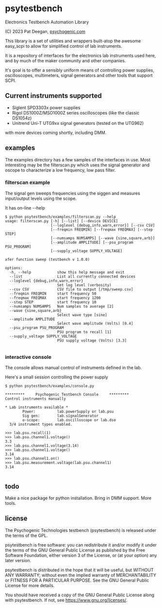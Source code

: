 # psytestbench
Electronics Testbench Automation Library

(C) 2023 Pat Deegan, [psychogenic.com](https://psychogenic.com)

This library is a set of utilities and wrappers built-atop the awesome easy_scpi
to allow for simplified control of lab instruments.

It is a repository of interfaces for the electronics lab instruments used here, and by much of the maker community and other companies.

It's goal is to offer a sensibly uniform means of controlling power supplies, 
oscilloscopes, multimeters, signal generators and other tools that support SCPI.

## Current instruments supported
 * Siglent SPD3303x power supplies
 * Rigol DS1000Z/MSO1000Z series oscilloscopes (like the classic DS1054z)
 * Unitrend Uni-T UTG9xx signal generators (tested on the UTG962)

with more devices coming shortly, including DMM.



## examples

The examples directory has a few samples of the interfaces in use.  Most interesting may be the filterscan.py which uses the signal generator and oscope to characterize a low frequency, low pass filter.

### filterscan example

The signal gen sweeps frequencies using the siggen and measures input/output levels using the scope.

It has on-line --help


```
$ python psytestbench/examples/filterscan.py --help
usage: filterscan.py [-h] [--list] [--device DEVICE]
                     [--loglevel {debug,info,warn,error}] [--csv CSV]
                     [--freqmin FREQMIN] [--freqmax FREQMAX] [--step STEP]
                     [--numsamps NUMSAMPS] [--wave {sine,square,arb}]
                     [--amplitude AMPLITUDE] [--psu_program PSU_PROGRAM]
                     [--supply_voltage SUPPLY_VOLTAGE]

xfer function sweep (testbench v 1.0.0)

options:
  -h, --help            show this help message and exit
  --list                List all currently connected devices
  --loglevel {debug,info,warn,error}
                        Set log level (verbosity)
  --csv CSV             CSV file to output [/tmp/sweep.csv]
  --freqmin FREQMIN     start frequency 50
  --freqmax FREQMAX     start frequency 1200
  --step STEP           start frequency 10
  --numsamps NUMSAMPS   Num samples to average [2]
  --wave {sine,square,arb}
                        Select wave type [sine]
  --amplitude AMPLITUDE
                        Select wave amplitude (Volts) [0.4]
  --psu_program PSU_PROGRAM
                        PSU program to recall [1]
  --supply_voltage SUPPLY_VOLTAGE
                        PSU supply voltage (Volts) [3.3]


```


### interactive console

The console allows manual control of instruments defined in the lab.

Here's a small session controlling the power supply


```
$ python psytestbench/examples/console.py                                                                 
                                                                              
*********     Psychogenic Testbench Console     *********                       
Control instruments manually                                                    
                                                                                
* Lab instruments available *                                                   
        Power:          lab.powerSupply or lab.psu                              
        Sig gen:        lab.signalGenerator                                     
        o-scope:        lab.oscilloscope or lab.dso                             
  3/4 instrument types enabled.                                
     
>>> lab.psu.recall(1)
>>> lab.psu.channel1.voltage()
3.3
>>> lab.psu.channel1.voltage(3.14)
>>> lab.psu.channel1.voltage()
3.14
>>> lab.psu.channel1.on()
>>> lab.psu.measurement.voltage(lab.psu.channel1)
3.14


```
## todo

Make a nice package for python installation.
Bring in DMM support.
More tools.

## license 

The Psychogenic Technologies testbench (psytestbench) is released under the terms
of the GPL.

   psytestbench is free software: you can redistribute it and/or modify it under 
   the terms of the GNU General Public License as published by the Free Software 
   Foundation, either version 3 of the License, or (at your option) any later version.

   psytestbench is distributed in the hope that it will be useful, but WITHOUT ANY 
   WARRANTY; without even the implied warranty of MERCHANTABILITY or FITNESS FOR A 
   PARTICULAR PURPOSE. See the GNU General Public License for more details.

You should have received a copy of the GNU General Public License along with psytestbench. 
If not, see <https://www.gnu.org/licenses/>.
